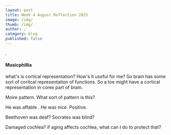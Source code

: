 ```yaml
---
layout: post
title: Week 4 August Reflection 2023
image: /img/
thumb: /img/
author: ;
category: blog
published: false
---
```


.<!-- truncate_here -->

#### Musicphillia

what's is cortical representation? How's it useful for me? So brain has some sort of coritcal representaiton of functions. So a toe might have a cortical representation in corex part of brain.

Moire pattern. What sort of pattern is this?

He was affable . He was nice. Positive.

Beethoven was deaf? Socrates was blind?

Damaged cochlea? if aging affects cochlea, what can I do to protect that?
